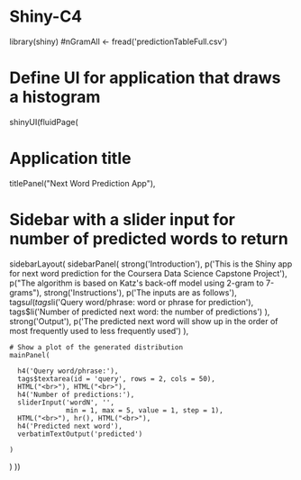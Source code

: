 # Shiny-C4
library(shiny)
#nGramAll <- fread('predictionTableFull.csv')

# Define UI for application that draws a histogram
shinyUI(fluidPage(
  
  # Application title
  titlePanel("Next Word Prediction App"),
  
  # Sidebar with a slider input for number of predicted words to return 
  sidebarLayout(
    sidebarPanel(
      strong('Introduction'),
      p('This is the Shiny app for next word prediction for the Coursera Data Science Capstone Project'),
      p("The algorithm is based on Katz's back-off model using 2-gram to 7-grams"),
      strong('Instructions'),
      p('The inputs are as follows'),
      tags$ul(
        tags$li('Query word/phrase: word or phrase for prediction'),
        tags$li('Number of predicted next word: the number of predictions')
      ),
      strong('Output'),
      p('The predicted next word will show up in the order of most frequently used to less frequently used')
    ),
    
    # Show a plot of the generated distribution
    mainPanel(

      h4('Query word/phrase:'),
      tags$textarea(id = 'query', rows = 2, cols = 50),
      HTML("<br>"), HTML("<br>"),
      h4('Number of predictions:'),
      sliderInput('wordN', '',
                  min = 1, max = 5, value = 1, step = 1),
      HTML("<br>"), hr(), HTML("<br>"), 
      h4('Predicted next word'),
      verbatimTextOutput('predicted')
      
    )
  )
))
